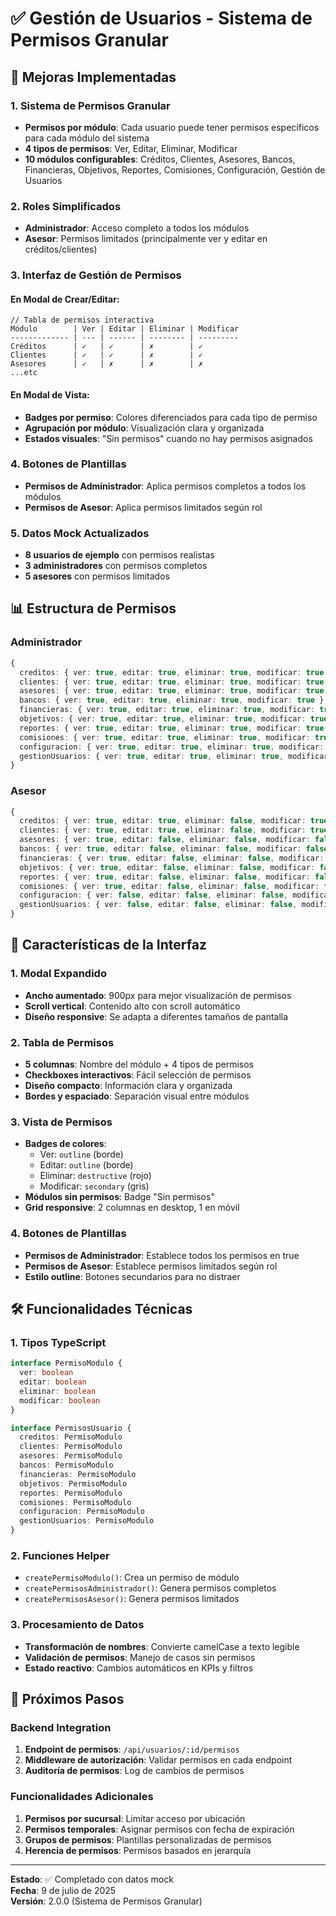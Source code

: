 # ✅ Gestión de Usuarios - Sistema de Permisos Granular

## 🎯 Mejoras Implementadas

### 1. **Sistema de Permisos Granular**
- **Permisos por módulo**: Cada usuario puede tener permisos específicos para cada módulo del sistema
- **4 tipos de permisos**: Ver, Editar, Eliminar, Modificar
- **10 módulos configurables**: Créditos, Clientes, Asesores, Bancos, Financieras, Objetivos, Reportes, Comisiones, Configuración, Gestión de Usuarios

### 2. **Roles Simplificados**
- **Administrador**: Acceso completo a todos los módulos
- **Asesor**: Permisos limitados (principalmente ver y editar en créditos/clientes)

### 3. **Interfaz de Gestión de Permisos**

#### En Modal de Crear/Editar:
```tsx
// Tabla de permisos interactiva
Módulo        | Ver | Editar | Eliminar | Modificar
------------- | --- | ------ | -------- | ---------
Créditos      | ✓   | ✓      | ✗        | ✓
Clientes      | ✓   | ✓      | ✗        | ✓
Asesores      | ✓   | ✗      | ✗        | ✗
...etc
```

#### En Modal de Vista:
- **Badges por permiso**: Colores diferenciados para cada tipo de permiso
- **Agrupación por módulo**: Visualización clara y organizada
- **Estados visuales**: "Sin permisos" cuando no hay permisos asignados

### 4. **Botones de Plantillas**
- **Permisos de Administrador**: Aplica permisos completos a todos los módulos
- **Permisos de Asesor**: Aplica permisos limitados según rol

### 5. **Datos Mock Actualizados**
- **8 usuarios de ejemplo** con permisos realistas
- **3 administradores** con permisos completos
- **5 asesores** con permisos limitados

## 📊 Estructura de Permisos

### Administrador
```typescript
{
  creditos: { ver: true, editar: true, eliminar: true, modificar: true },
  clientes: { ver: true, editar: true, eliminar: true, modificar: true },
  asesores: { ver: true, editar: true, eliminar: true, modificar: true },
  bancos: { ver: true, editar: true, eliminar: true, modificar: true },
  financieras: { ver: true, editar: true, eliminar: true, modificar: true },
  objetivos: { ver: true, editar: true, eliminar: true, modificar: true },
  reportes: { ver: true, editar: true, eliminar: true, modificar: true },
  comisiones: { ver: true, editar: true, eliminar: true, modificar: true },
  configuracion: { ver: true, editar: true, eliminar: true, modificar: true },
  gestionUsuarios: { ver: true, editar: true, eliminar: true, modificar: true }
}
```

### Asesor
```typescript
{
  creditos: { ver: true, editar: true, eliminar: false, modificar: true },
  clientes: { ver: true, editar: true, eliminar: false, modificar: true },
  asesores: { ver: true, editar: false, eliminar: false, modificar: false },
  bancos: { ver: true, editar: false, eliminar: false, modificar: false },
  financieras: { ver: true, editar: false, eliminar: false, modificar: false },
  objetivos: { ver: true, editar: false, eliminar: false, modificar: false },
  reportes: { ver: true, editar: false, eliminar: false, modificar: false },
  comisiones: { ver: true, editar: false, eliminar: false, modificar: false },
  configuracion: { ver: false, editar: false, eliminar: false, modificar: false },
  gestionUsuarios: { ver: false, editar: false, eliminar: false, modificar: false }
}
```

## 🎨 Características de la Interfaz

### 1. **Modal Expandido**
- **Ancho aumentado**: 900px para mejor visualización de permisos
- **Scroll vertical**: Contenido alto con scroll automático
- **Diseño responsive**: Se adapta a diferentes tamaños de pantalla

### 2. **Tabla de Permisos**
- **5 columnas**: Nombre del módulo + 4 tipos de permisos
- **Checkboxes interactivos**: Fácil selección de permisos
- **Diseño compacto**: Información clara y organizada
- **Bordes y espaciado**: Separación visual entre módulos

### 3. **Vista de Permisos**
- **Badges de colores**: 
  - Ver: `outline` (borde)
  - Editar: `outline` (borde)
  - Eliminar: `destructive` (rojo)
  - Modificar: `secondary` (gris)
- **Módulos sin permisos**: Badge "Sin permisos"
- **Grid responsive**: 2 columnas en desktop, 1 en móvil

### 4. **Botones de Plantillas**
- **Permisos de Administrador**: Establece todos los permisos en true
- **Permisos de Asesor**: Establece permisos limitados según rol
- **Estilo outline**: Botones secundarios para no distraer

## 🛠️ Funcionalidades Técnicas

### 1. **Tipos TypeScript**
```typescript
interface PermisoModulo {
  ver: boolean
  editar: boolean
  eliminar: boolean
  modificar: boolean
}

interface PermisosUsuario {
  creditos: PermisoModulo
  clientes: PermisoModulo
  asesores: PermisoModulo
  bancos: PermisoModulo
  financieras: PermisoModulo
  objetivos: PermisoModulo
  reportes: PermisoModulo
  comisiones: PermisoModulo
  configuracion: PermisoModulo
  gestionUsuarios: PermisoModulo
}
```

### 2. **Funciones Helper**
- `createPermisoModulo()`: Crea un permiso de módulo
- `createPermisosAdministrador()`: Genera permisos completos
- `createPermisosAsesor()`: Genera permisos limitados

### 3. **Procesamiento de Datos**
- **Transformación de nombres**: Convierte camelCase a texto legible
- **Validación de permisos**: Manejo de casos sin permisos
- **Estado reactivo**: Cambios automáticos en KPIs y filtros

## 🔄 Próximos Pasos

### Backend Integration
1. **Endpoint de permisos**: `/api/usuarios/:id/permisos`
2. **Middleware de autorización**: Validar permisos en cada endpoint
3. **Auditoría de permisos**: Log de cambios de permisos

### Funcionalidades Adicionales
1. **Permisos por sucursal**: Limitar acceso por ubicación
2. **Permisos temporales**: Asignar permisos con fecha de expiración
3. **Grupos de permisos**: Plantillas personalizadas de permisos
4. **Herencia de permisos**: Permisos basados en jerarquía

---

**Estado**: ✅ Completado con datos mock  
**Fecha**: 9 de julio de 2025  
**Versión**: 2.0.0 (Sistema de Permisos Granular)
